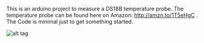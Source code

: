 This is an arduino project to measure a DS18B temperature probe. The temperature probe can be found here on Amazon: http://amzn.to/1T5eHgC . The Code is minimal just to get something started.

![alt tag](https://cloud.githubusercontent.com/assets/10541289/8076302/a691ea74-0eff-11e5-8bf0-801444fe70ba.png)
